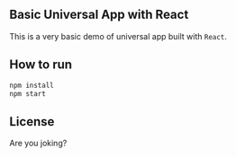 Basic Universal App with React
-------------------------------
This is a very basic demo of universal app built with `React`.

How to run
-------------


```sh
npm install
npm start
```
License
--------
Are you joking?
